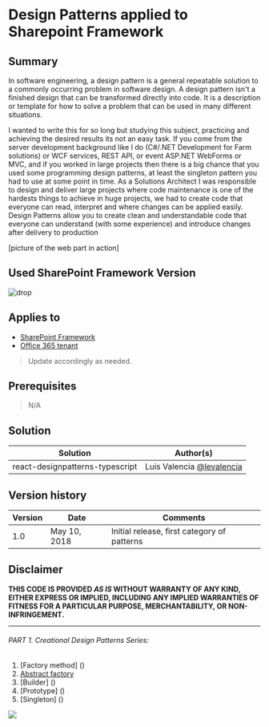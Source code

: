 # Design Patterns applied to Sharepoint Framework

## Summary
In software engineering, a design pattern is a general repeatable solution to a commonly occurring problem in software design. A design pattern isn't a finished design that can be transformed directly into code. It is a description or template for how to solve a problem that can be used in many different situations. 

I wanted to write this for so long but studying this subject, practicing and achieving the desired results its not an easy task.  If you come from the server development background like I do (C#/.NET Development for Farm solutions) or WCF services, REST API, or event ASP.NET WebForms or MVC, and if you worked in large projects then there is a big chance that you used some programming design patterns, at least the singleton pattern you had to use at some point in time.   As a Solutions Architect I was responsible to design and deliver large projects where code maintenance is one of the hardests things to achieve in huge projects, we had to create code that everyone can read, interpret and where changes can be applied easily.   Design Patterns allow you to create clean and understandable code that everyone can understand (with some experience) and introduce changes after delivery to production

[picture of the web part in action]

## Used SharePoint Framework Version 
![drop](https://img.shields.io/badge/version-GA-green.svg)

## Applies to

* [SharePoint Framework](https:/dev.office.com/sharepoint)
* [Office 365 tenant](https://dev.office.com/sharepoint/docs/spfx/set-up-your-development-environment)

> Update accordingly as needed.

## Prerequisites
 
> N/A

## Solution

Solution|Author(s)
--------|---------
react-designpatterns-typescript | Luis Valencia [@levalencia](https://www.twitter.com/levalencia)

## Version history

Version|Date|Comments
-------|----|--------
1.0|May 10, 2018|Initial release, first category of patterns

## Disclaimer
**THIS CODE IS PROVIDED *AS IS* WITHOUT WARRANTY OF ANY KIND, EITHER EXPRESS OR IMPLIED, INCLUDING ANY IMPLIED WARRANTIES OF FITNESS FOR A PARTICULAR PURPOSE, MERCHANTABILITY, OR NON-INFRINGEMENT.**

---


###### PART 1. Creational Design Patterns Series:
1.  [Factory method] ()
1.  [Abstract factory](./designpatterns-typescript/AbstractFactory/README.MD)
3.  [Builder] ()
4.  [Prototype] ()
5.  [Singleton] ()





<img src="https://telemetry.sharepointpnp.com/sp-dev-fx-webparts/samples/react-designpatterns-typescript" />